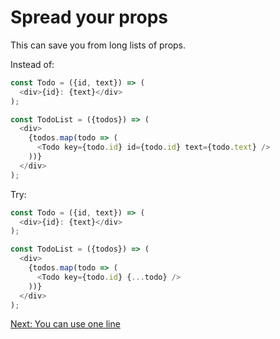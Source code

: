# Spread your props

This can save you from long lists of props.

Instead of:

```javascript
const Todo = ({id, text}) => (
  <div>{id}: {text}</div>
);

const TodoList = ({todos}) => (
  <div>
    {todos.map(todo => (
      <Todo key={todo.id} id={todo.id} text={todo.text} />
    ))}
  </div>
);
```

Try:

```javascript
const Todo = ({id, text}) => (
  <div>{id}: {text}</div>
);

const TodoList = ({todos}) => (
  <div>
    {todos.map(todo => (
      <Todo key={todo.id} {...todo} />
    ))}
  </div>
);
```

[Next: You can use one line](you-can-use-one-line.md)
